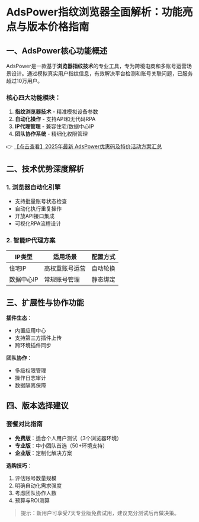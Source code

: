 # AdsPower指纹浏览器全面解析：功能亮点与版本价格指南

## 一、AdsPower核心功能概述
AdsPower是一款基于**浏览器指纹技术**的专业工具，专为跨境电商和多账号运营场景设计。通过模拟真实用户指纹信息，有效解决平台检测和账号关联问题，已服务超过10万用户。

### 核心四大功能模块：
1. **指纹浏览器技术** - 精准模拟设备参数
2. **自动化操作** - 支持API和无代码RPA
3. **IP代理管理** - 兼容住宅/数据中心IP
4. **团队协作系统** - 精细化权限管理

👉 [【点击查看】2025年最新 AdsPower优惠码及特价活动方案汇总](https://bit.ly/adspower_free)

## 二、技术优势深度解析
### 1. 浏览器自动化引擎
- 支持批量账号状态检查
- 自动化执行重复操作
- 开放API接口集成
- 可视化RPA流程设计

### 2. 智能IP代理方案
| IP类型       | 适用场景           | 配置方式   |
|--------------|--------------------|------------|
| 住宅IP       | 高权重账号运营     | 自动轮换   |
| 数据中心IP   | 常规账号管理       | 静态绑定   |

## 三、扩展性与协作功能
**插件生态**：
- 内置应用中心
- 支持第三方插件上传
- 跨环境插件同步

**团队协作**：
- 多级权限管理
- 操作日志审计
- 数据隔离保障

## 四、版本选择建议
### 套餐对比指南
- **免费版**：适合个人用户测试（3个浏览器环境）
- **专业版**：中小团队首选（50+环境支持）
- **企业版**：定制化解决方案

**选购技巧**：
1. 评估账号数量规模
2. 明确自动化需求强度
3. 考虑团队协作人数
4. 预算与ROI测算

> 提示：新用户可享受7天专业版免费试用，建议充分测试后再做决策。